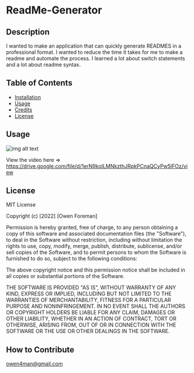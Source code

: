 # ReadMe-Generator

## Description

I wanted to make an application that can quickly generate READMES in a professional format. I wanted to reduce the time it takes for me to make a readme and automate the process. I learned a lot about switch statements and a lot about readme syntax.

## Table of Contents 

- [Installation](#installation)
- [Usage](#usage)
- [Credits](#credits)
- [License](#license)

## Usage
 
![img alt text](./ReadMe-Generator-Visual-Studio-Code-2022-04-05-20-37-54.gif)

View the video here => https://drive.google.com/file/d/1erN9koILMNkzthJRpkPCnaQCyPw5lFOz/view

## License

MIT License

Copyright (c) [2022] [Owen Foreman]

Permission is hereby granted, free of charge, to any person obtaining a copy
of this software and associated documentation files (the "Software"), to deal
in the Software without restriction, including without limitation the rights
to use, copy, modify, merge, publish, distribute, sublicense, and/or sell
copies of the Software, and to permit persons to whom the Software is
furnished to do so, subject to the following conditions:

The above copyright notice and this permission notice shall be included in all
copies or substantial portions of the Software.

THE SOFTWARE IS PROVIDED "AS IS", WITHOUT WARRANTY OF ANY KIND, EXPRESS OR
IMPLIED, INCLUDING BUT NOT LIMITED TO THE WARRANTIES OF MERCHANTABILITY,
FITNESS FOR A PARTICULAR PURPOSE AND NONINFRINGEMENT. IN NO EVENT SHALL THE
AUTHORS OR COPYRIGHT HOLDERS BE LIABLE FOR ANY CLAIM, DAMAGES OR OTHER
LIABILITY, WHETHER IN AN ACTION OF CONTRACT, TORT OR OTHERWISE, ARISING FROM,
OUT OF OR IN CONNECTION WITH THE SOFTWARE OR THE USE OR OTHER DEALINGS IN THE
SOFTWARE.

## How to Contribute

owen4man@gmail.com